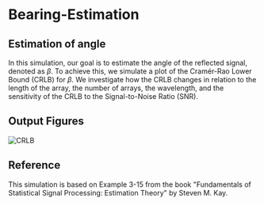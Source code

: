 # Bearing-Estimation
## Estimation of angle
In this simulation, our goal is to estimate the angle of the reflected signal, denoted as $\beta$. To achieve this, we simulate a plot of the Cramér-Rao Lower Bound (CRLB) for $\beta$. We investigate how the CRLB changes in relation to the length of the array, the number of arrays, the wavelength, and the sensitivity of the CRLB to the Signal-to-Noise Ratio (SNR).

## Output Figures
![CRLB](https://github.com/RGAlavicheh/Bearing-Estimation/assets/94162828/61f90f25-38e1-4208-aec9-897065534b1d)

## Reference
This simulation is based on Example 3-15 from the book "Fundamentals of Statistical Signal Processing: Estimation Theory" by Steven M. Kay.
